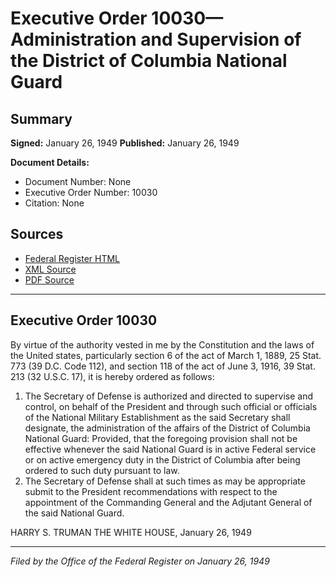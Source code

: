 # Executive Order 10030—Administration and Supervision of the District of Columbia National Guard

## Summary

**Signed:** January 26, 1949
**Published:** January 26, 1949

**Document Details:**
- Document Number: None
- Executive Order Number: 10030
- Citation: None

## Sources
- [Federal Register HTML](https://www.presidency.ucsb.edu/documents/executive-order-10030-administration-and-supervision-the-district-columbia-national-guard)
- [XML Source](None)
- [PDF Source](None)

---

## Executive Order 10030

By virtue of the authority vested in me by the Constitution and the laws of the United states, particularly section 6 of the act of March 1, 1889, 25 Stat. 773 (39 D.C. Code 112), and section 118 of the act of June 3, 1916, 39 Stat. 213 (32 U.S.C. 17), it is hereby ordered as follows:
1. The Secretary of Defense is authorized and directed to supervise and control, on behalf of the President and through such official or officials of the National Military Establishment as the said Secretary shall designate, the administration of the affairs of the District of Columbia National Guard: Provided, that the foregoing provision shall not be effective whenever the said National Guard is in active Federal service or on active emergency duty in the District of Columbia after being ordered to such duty pursuant to law.
2. The Secretary of Defense shall at such times as may be appropriate submit to the President recommendations with respect to the appointment of the Commanding General and the Adjutant General of the said National Guard.

HARRY S. TRUMAN
THE WHITE HOUSE,
January 26, 1949

---

*Filed by the Office of the Federal Register on January 26, 1949*
